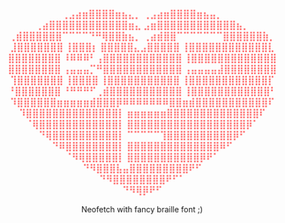 <h3 align="center" style="color: #ff6e6e">
   ⢀⣠⣴⣶⣿⣿⣿⣿⣶⣦⣄⡀            ⢀⣠⣴⣶⣿⣿⣿⣿⣶⣦⣤⡀<br/>
 ⢀⣴⣿⣿⣿⣿⣿⣿⣿⣿⣿⣿⣿⣿⣶⣄        ⣠⣶⣿⣿⣿⣿⣿⣿⣿⣿⣿⣿⣿⣿⣦⡀<br/>
⢀⣾⣿⣿⣿⣿⣿⣿⠉⠉⠉⠉⠙⠛⢿⣿⣿⣷⣦⡀  ⢀⣴⣾⣿⣿⠉⠉⠉⠉⠉⠉⠉⣿⣿⣿⣿⣿⣿⣷⡀<br/>
⣸⣿⣿⣿⣿⣿⣿⣿ ⢸⣿⣿⣿⡆ ⣿⣿⣿⣿⣿⣄⣠⣿⣿⣿⣿⣿ ⢸⣿⣿⣿⣿⣿⣿⣿⣿⣿⣿⣿⣿⣇<br/>
⣿⣿⣿⣿⣿⣿⣿⣿ ⠸⠿⠿⠿⠃⢠⣿⣿⣿⣿⣿⣿⣿⣿⣿⣿⣿⣿ ⢸⣿⣿⣿⣿⣿⣿⣿⣿⣿⣿⣿⣿⣿<br/>
⣿⣿⣿⣿⣿⣿⣿⣿ ⢠⣤⣤⣤⡉⠛⣿⣿⣿⣿⣿⣿⣿⣿⣿⣿⣿⣿ ⢠⣤⣤⣤⣤⣼⣿⣿⣿⣿⣿⣿⣿⣿<br/>
⢹⣿⣿⣿⣿⣿⣿⣿ ⢸⣿⣿⣿⣿ ⢸⣿⣿⣿⣿⣿⣿⣿⣿⣿⣿⣿ ⢸⣿⣿⣿⣿⣿⣿⣿⣿⣿⣿⣿⣿⡏<br/>
⠘⣿⣿⣿⣿⣿⣿⣿ ⠘⠛⠛⠛⠋⢀⣾⣿⣿⣿⣿⣿⣿⣿⣿⣿⣿⣿ ⢸⣿⣿⣿⣿⣿⣿⣿⣿⣿⣿⣿⣿⠃<br/>
 ⠹⣿⣿⣿⣿⣿⣿⣶⣶⣶⣶⣶⣾⣿⣿⣿⡿⠿⠿⠿⠿⠿⠿⠿⣿⣿⣶⣾⣿⣿⣿⣿⣿⣿⣿⣿⣿⣿⣿⠏<br/>
  ⠹⣿⣿⣿⣿⣿⣿⣿⣿⣿⣿⣿⣿⣿⣿⡇ ⣶⣶⣶⣶⣶⣶⣿⣿⣿⣿⣿⣿⣿⣿⣿⣿⣿⣿⣿⣿⠏<br/>
   ⠈⢿⣿⣿⣿⣿⣿⣿⣿⣿⣿⣿⣿⣿⡇ ⣿⣿⣿⣿⣿⣿⣿⣿⣿⣿⣿⣿⣿⣿⣿⣿⣿⣿⡿⠁<br/>
     ⠙⢿⣿⣿⣿⣿⣿⣿⣿⣿⣿⣿⡇ ⠉⠉⠉⠉⠉⢹⣿⣿⣿⣿⣿⣿⣿⣿⣿⣿⡿⠋<br/>
       ⠙⠿⣿⣿⣿⣿⣿⣿⣿⣿⡇ ⣿⣿⣿⣿⣿⣿⣿⣿⣿⣿⣿⣿⣿⣿⠿⠋<br/>
         ⠈⠻⢿⣿⣿⣿⣿⣿⡇ ⣿⣿⣿⣿⣿⣿⣿⣿⣿⣿⣿⡿⠟⠁<br/>
            ⠙⠻⣿⣿⣿⣧⣤⣿⣿⣿⣿⣿⣿⣿⣿⣿⠟⠋<br/>
               ⠙⠻⣿⣿⣿⣿⣿⣿⣿⣿⠟⠋⠁<br/>
                  ⠙⠻⢿⡿⠟⠋<br/>
</h3>
<p align="center">Neofetch with fancy braille font ;)</p>
